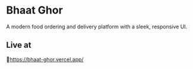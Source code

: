 # Bhaat Ghor

A modern food ordering and delivery platform with a sleek, responsive UI.

## Live at
🔗https://bhaat-ghor.vercel.app/

